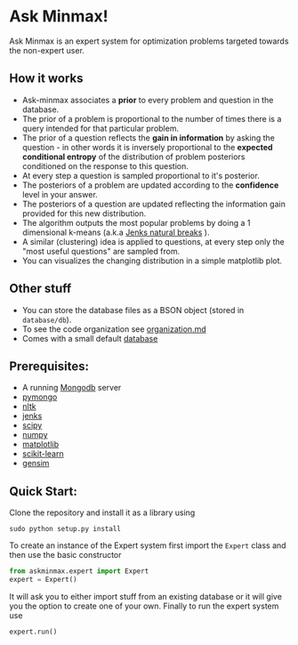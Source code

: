 # Ask Minmax!

Ask Minmax is an expert system for optimization problems targeted towards the non-expert user.


## How it works
 * Ask-minmax associates a **prior** to every problem and question in the database. 
 * The prior of a problem is proportional to the number of times there is a query intended for that particular
  problem. 
 * The prior of a question reflects the **gain in information** by asking the question  - in other words
 it is inversely proportional to the **expected conditional entropy** of the distribution of problem posteriors
 conditioned on the response to this question.
 * At every step a question is sampled proportional to it's posterior.
 * The posteriors of a problem are updated according to the **confidence** level in your answer.
 * The posteriors of a question are updated reflecting the information gain provided for this new distribution.
 * The algorithm outputs the most popular problems by doing a 1 dimensional k-means (a.k.a
[Jenks natural breaks](https://en.wikipedia.org/wiki/Jenks_natural_breaks_optimization) ).
 * A similar (clustering) idea is applied to questions, at every step only the "most useful questions" are sampled from. 
 * You can visualizes the changing distribution in a simple matplotlib plot.
 
## Other stuff
 
 * You can store the database files as a BSON object (stored in `database/db`).
 * To see the code organization see [organization.md](src/askminmax/organization.md)
 * Comes with a small default [database](database/db)
 
## Prerequisites: 
 - A running [Mongodb](https://www.mongodb.org/) server 
 - [pymongo](https://pypi.python.org/pypi/pymongo/)
 - [nltk](http://www.nltk.org/)
 - [jenks](https://github.com/perrygeo/jenks)
 - [scipy](http://www.scipy.org/)
 - [numpy](http://www.scipy.org/)
 - [matplotlib](http://matplotlib.org/)
 - [scikit-learn](https://pypi.python.org/pypi/scikit-learn/0.16.1)
 - [gensim](https://pypi.python.org/pypi/gensim)

## Quick Start:

Clone the repository and install it as a library using 

```shell
sudo python setup.py install
```

To create an instance of the Expert system first import the `Expert` class and
then use the basic constructor

```python
from askminmax.expert import Expert
expert = Expert()
```

It will ask you to either import stuff from an existing database or it will give 
you the option to create one of your own. Finally to run the expert system use

```python
expert.run()
```
